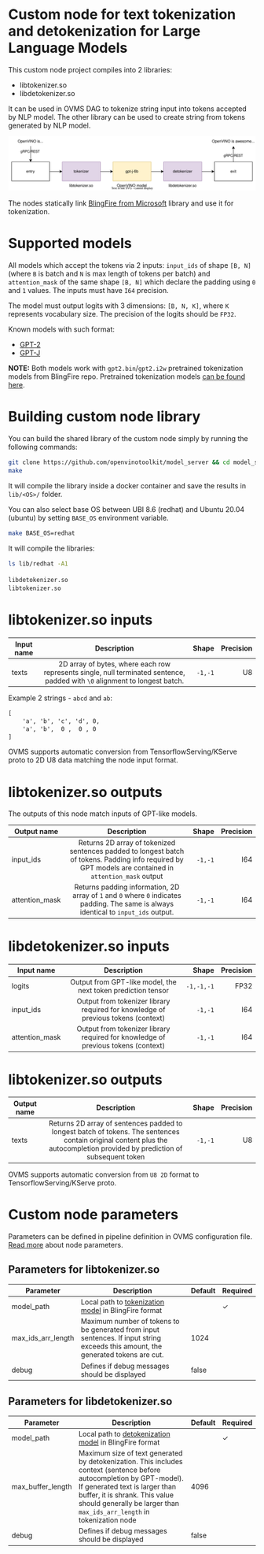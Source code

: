 # Custom node for text tokenization and detokenization for Large Language Models

This custom node project compiles into 2 libraries:
- libtokenizer.so
- libdetokenizer.so

It can be used in OVMS DAG to tokenize string input into tokens accepted by NLP model. The other library can be used to create string from tokens generated by NLP model.

![diagram](diagram.svg)

The nodes statically link [BlingFire from Microsoft](https://github.com/microsoft/BlingFire) library and use it for tokenization.

# Supported models
All models which accept the tokens via 2 inputs: `input_ids` of shape `[B, N]` (where `B` is batch and `N` is max length of tokens per batch) and `attention_mask` of the same shape `[B, N]` which declare the padding using `0` and `1` values. The inputs must have `I64` precision.

The model must output logits with 3 dimensions: `[B, N, K]`, where `K` represents vocabulary size. The precision of the logits should be `FP32`.

Known models with such format:
- [GPT-2](https://github.com/openvinotoolkit/open_model_zoo/tree/master/models/public/gpt-2)
- [GPT-J](https://huggingface.co/EleutherAI/gpt-j-6B)

**NOTE:** Both models work with `gpt2.bin`/`gpt2.i2w` pretrained tokenization models from BlingFire repo. Pretrained tokenization models [can be found here](https://github.com/microsoft/BlingFire/tree/5089d31914cbed7a24589e753bd6cd362a377fbb/ldbsrc/ldb).

# Building custom node library

You can build the shared library of the custom node simply by running the following commands:
```bash
git clone https://github.com/openvinotoolkit/model_server && cd model_server/src/custom_nodes/tokenizer
make
```
It will compile the library inside a docker container and save the results in `lib/<OS>/` folder.

You can also select base OS between UBI 8.6 (redhat) and Ubuntu 20.04 (ubuntu) by setting `BASE_OS` environment variable.
```bash
make BASE_OS=redhat
```

It will compile the libraries:
```bash
ls lib/redhat -A1

libdetokenizer.so
libtokenizer.so
```


# libtokenizer.so inputs

| Input name       | Description           | Shape | Precision |
| ------------- |:-------------:| -----:| -----:|
| texts      | 2D array of bytes, where each row represents single, null terminated sentence, padded with `\0` alignment to longest batch. | `-1,-1` | U8 |

Example 2 strings - `abcd` and `ab`:
```
[
    'a', 'b', 'c', 'd', 0,
    'a', 'b',  0 ,  0 , 0
]
```
OVMS supports automatic conversion from TensorflowServing/KServe proto to 2D U8 data matching the node input format.

# libtokenizer.so outputs
The outputs of this node match inputs of GPT-like models.

| Output name        | Description           | Shape  | Precision |
| ------------- |:-------------:| -----:| -----:|
| input_ids | Returns 2D array of tokenized sentences padded to longest batch of tokens. Padding info required by GPT models are contained in `attention_mask` output | `-1,-1` | I64  |
| attention_mask | Returns padding information, 2D array of `1` and `0` where `0` indicates padding. The same is always identical to `input_ids` output. | `-1,-1` | I64  |

# libdetokenizer.so inputs

| Input name       | Description           | Shape | Precision |
| ------------- |:-------------:| -----:| -----:|
| logits | Output from GPT-like model, the next token prediction tensor | `-1,-1,-1` | FP32 |
| input_ids | Output from tokenizer library required for knowledge of previous tokens (context) | `-1,-1` | I64 |
| attention_mask | Output from tokenizer library required for knowledge of previous tokens (context) | `-1,-1` | I64 |


# libtokenizer.so outputs

| Output name        | Description           | Shape  | Precision |
| ------------- |:-------------:| -----:| -----:|
| texts | Returns 2D array of sentences padded to longest batch of tokens. The sentences contain original content plus the autocompletion provided by prediction of subsequent token | `-1,-1` | U8  |

OVMS supports automatic conversion from `U8 2D` format to TensorflowServing/KServe proto.

# Custom node parameters
Parameters can be defined in pipeline definition in OVMS configuration file. [Read more](https://github.com/openvinotoolkit/model_server/blob/releases/2024/0/docs/custom_node_development.md) about node parameters.

## Parameters for libtokenizer.so
| Parameter        | Description           | Default  | Required |
| ------------- | ------------- | ------------- | ------------ |
| model_path | Local path to [tokenization model](https://github.com/microsoft/BlingFire/tree/5089d31914cbed7a24589e753bd6cd362a377fbb/ldbsrc/ldb) in BlingFire format |  | &check; |
| max_ids_arr_length | Maximum number of tokens to be generated from input sentences. If input string exceeds this amount, the generated tokens are cut. | 1024 | |
| debug  | Defines if debug messages should be displayed | false | |

## Parameters for libdetokenizer.so
| Parameter        | Description           | Default  | Required |
| ------------- | ------------- | ------------- | ------------ |
| model_path | Local path to [detokenization model](https://github.com/microsoft/BlingFire/tree/5089d31914cbed7a24589e753bd6cd362a377fbb/ldbsrc/ldb) in BlingFire format |  | &check; |
| max_buffer_length | Maximum size of text generated by detokenization. This includes context (sentence before autocompletion by GPT-model). If generated text is larger than buffer, it is shrank. This value should generally be larger than `max_ids_arr_length` in tokenization node | 4096 | |
| debug  | Defines if debug messages should be displayed | false | |
